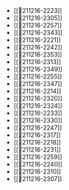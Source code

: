 - [[💬211216-2223]]
- [[💬211216-2305]]
- [[💬211216-2257]]
- [[💬211216-2343]]
- [[💬211216-2221]]
- [[💬211216-2242]]
- [[💬211216-2353]]
- [[💬211216-2313]]
- [[💬211216-2349]]
- [[💬211216-2255]]
- [[💬211216-2347]]
- [[💬211216-2214]]
- [[💬211216-2320]]
- [[💬211216-2324]]
- [[💬211216-2233]]
- [[💬211216-2330]]
- [[💬211216-2247]]
- [[💬211216-2317]]
- [[💬211216-2218]]
- [[💬211216-2231]]
- [[💬211216-2259]]
- [[💬211216-2240]]
- [[💬211216-2310]]
- [[💬211216-2307]]
